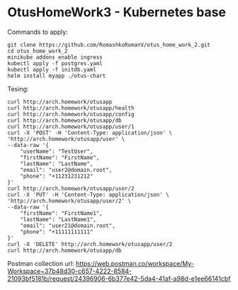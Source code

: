 # OtusHomeWork3 - Kubernetes base
Commands to apply:
```
git clone https://github.com/RomashkoRomanV/otus_home_work_2.git  
cd otus_home_work_2  
minikube addons enable ingress  
kubectl apply -f postgres.yaml
kubectl apply -f initdb.yaml
helm install myapp ./otus-chart
```
Tesing:
```
curl http://arch.homework/otusapp
curl http://arch.homework/otusapp/health
curl http://arch.homework/otusapp/config
curl http://arch.homework/otusapp/db
curl http://arch.homework/otusapp/user/1
curl -X 'POST' -H 'Content-Type: application/json' \
'http://arch.homework/otusapp/user' \
--data-raw '{
    "userName": "TestUser",
    "firstName": "FirstName",
    "lastName": "LastName",
    "email": "user2@domain.root",
    "phone": "+11231231212"
}'
curl http://arch.homework/otusapp/user/2
curl -X 'PUT' -H 'Content-Type: application/json' \
'http://arch.homework/otusapp/user/2' \
--data-raw '{
    "firstName": "FirstName1",
    "lastName": "LastName1",
    "email": "user21@domain.root",
    "phone": "+11111111111"
}'
curl -X 'DELETE' http://arch.homework/otusapp/user/2
curl http://arch.homework/otusapp/db
```
Postman collection url:
  https://web.postman.co/workspace/My-Workspace~37b48d30-c657-4222-8584-21093bf5181b/request/24396906-6b377e42-5da4-41af-a98d-e1ee66141cbf

